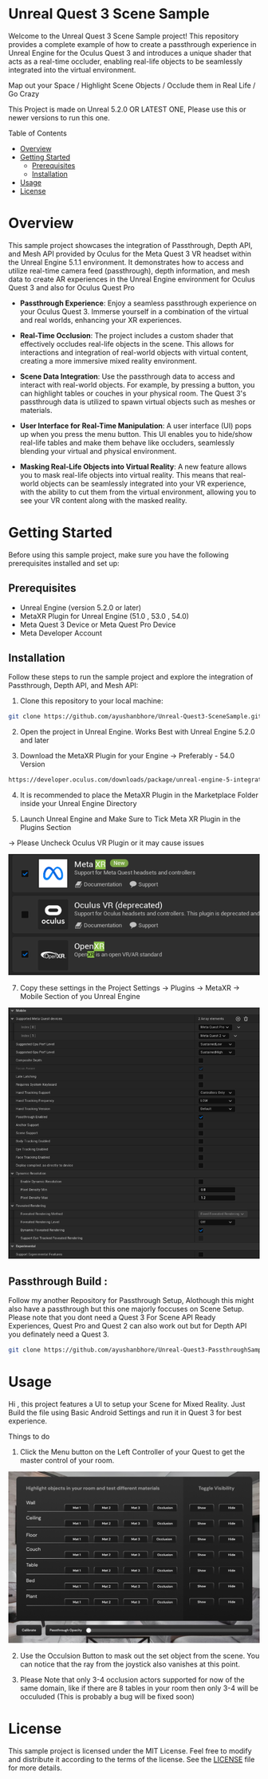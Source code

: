 

# Unreal Quest 3 Scene Sample

Welcome to the Unreal Quest 3 Scene Sample project! This repository provides a complete example of how to create a passthrough experience in Unreal Engine for the Oculus Quest 3 and introduces a unique shader that acts as a real-time occluder, enabling real-life objects to be seamlessly integrated into the virtual environment.

Map out your Space / Highlight Scene Objects / Occlude them in Real Life / Go Crazy

This Project is made on Unreal 5.2.0 OR LATEST ONE, Please use this or newer versions to run this one.

Table of Contents
- [Overview](#overview)
- [Getting Started](#getting-started)
  - [Prerequisites](#prerequisites)
  - [Installation](#installation)
- [Usage](#usage)
- [License](#license)




# Overview

This sample project showcases the integration of Passthrough, Depth API, and Mesh API provided by Oculus for the Meta Quest 3 VR headset within the Unreal Engine 5.1.1 environment. It demonstrates how to access and utilize real-time camera feed (passthrough), depth information, and mesh data to create AR experiences in the Unreal Engine environment for Oculus Quest 3 and also for Oculus Quest Pro


- **Passthrough Experience**: Enjoy a seamless passthrough experience on your Oculus Quest 3. Immerse yourself in a combination of the virtual and real worlds, enhancing your XR experiences.

- **Real-Time Occlusion**: The project includes a custom shader that effectively occludes real-life objects in the scene. This allows for interactions and integration of real-world objects with virtual content, creating a more immersive mixed reality environment.

- **Scene Data Integration**: Use the passthrough data to access and interact with real-world objects. For example, by pressing a button, you can highlight tables or couches in your physical room. The Quest 3's passthrough data is utilized to spawn virtual objects such as meshes or materials.

- **User Interface for Real-Time Manipulation**: A user interface (UI) pops up when you press the menu button. This UI enables you to hide/show real-life tables and make them behave like occluders, seamlessly blending your virtual and physical environment.

- **Masking Real-Life Objects into Virtual Reality**: A new feature allows you to mask real-life objects into virtual reality. This means that real-world objects can be seamlessly integrated into your VR experience, with the ability to cut them from the virtual environment, allowing you to see your VR content along with the masked reality.

# Getting Started

Before using this sample project, make sure you have the following prerequisites installed and set up:

## Prerequisites
- Unreal Engine (version 5.2.0 or later)
- MetaXR Plugin for Unreal Engine (51.0 , 53.0 , 54.0)
- Meta Quest 3 Device or Meta Quest Pro Device
- Meta Developer Account

## Installation

Follow these steps to run the sample project and explore the integration of Passthrough, Depth API, and Mesh API:

1. Clone this repository to your local machine:

``` bash
git clone https://github.com/ayushanbhore/Unreal-Quest3-SceneSample.git
```
2. Open the project in Unreal Engine. Works Best with Unreal Engine 5.2.0 and later

3. Download the MetaXR Plugin for your Engine 
-> Preferably - 54.0 Version
   
``` bash
https://developer.oculus.com/downloads/package/unreal-engine-5-integration
```

4. It is recommended to place the MetaXR Plugin in the Marketplace Folder inside your Unreal Engine Directory

5. Launch Unreal Engine and Make Sure to Tick Meta XR Plugin in the Plugins Section

 -> Please Uncheck Oculus VR Plugin or it may cause issues 
 
   ![](Images/D.png)

7. Copy these settings in the Project Settings -> Plugins -> MetaXR -> Mobile Section of you Unreal Engine
   
  ![](Images/MobileSettings.png)


## Passthrough Build :

Follow my another Repository for Passthrough Setup, Alothough this might also have a passthrough but this one majorly foccuses on Scene Setup.
Please note that you dont need a Quest 3 For Scene API Ready Experiences, Quest Pro and Quest 2 can also work out but for Depth API you definately need a Quest 3.

``` bash
git clone https://github.com/ayushanbhore/Unreal-Quest3-PassthroughSample.git
```
# Usage

Hi , this project features a UI to setup your Scene for Mixed Reality.
Just Build the file using Basic Android Settings and run it in Quest 3 for best experience.

Things to do
1) Click the Menu button on the Left Controller of your Quest to get the master control of your room.

![](Images/E.png)

2) Use the Occulsion Button to mask out the set object from the scene. You can notice that the ray from the joystick also vanishes at this point.

3) Please Note that only 3-4 occlusion actors supported for now of the same domain, like if there are 8 tables in your room then only 3-4 will be occuluded (This is probably a bug will be fixed soon)



# License
This sample project is licensed under the MIT License. Feel free to modify and distribute it according to the terms of the license. See the [LICENSE](LICENSE) file for more details.


